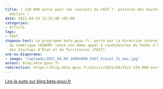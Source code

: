 ```yaml
---
title: 1 120 000 euros pour les lauréats du FAST 7, postulez dès maintenant à la 8ème
  édition !
date: 2021-04-19 12:51:00 +02:00
categories:
- Article
tags:
- FAST
chapeau-text: Le programme beta.gouv.fr, porté par la direction interministérielle
  du numérique (DINUM) lance son 8ème appel à candidatures du Fonds d’Accélération
  des Startups d’État et de Territoires (FAST).
une-ou-diaporama:
- image: "/uploads/2021_04_09_1600x860_FAST_Visuel_31_mai.jpg"
auteur: blog.beta.gouv.fr
redirection: https://blog.beta.gouv.fr/dinsic/2021/04/19/1-120-000-euros-pour-les-laureats-du-fast-7-postulez-des-maintenant-a-la-8eme-edition/
---
```


<div class="lien-important"><p><a href="https://blog.beta.gouv.fr/dinsic/2021/04/19/1-120-000-euros-pour-les-laureats-du-fast-7-postulez-des-maintenant-a-la-8eme-edition/"  title="Lire la suite sur blog.beta.gouv.fr - lien externe">Lire la suite sur blog.beta.gouv.fr</a></p></div>